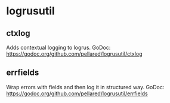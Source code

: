 # logrusutil

## ctxlog
Adds contextual logging to logrus.
GoDoc: https://godoc.org/github.com/pellared/logrusutil/ctxlog


## errfields
Wrap errors with fields and then log it in structured way.
GoDoc: https://godoc.org/github.com/pellared/logrusutil/errfields
